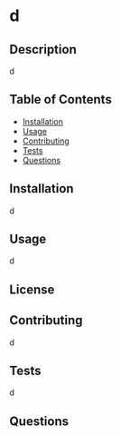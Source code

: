 
# d

## Description
d

## 
  ## Table of Contents
  - [Installation](#installation)
  - [Usage](#usage)
  - [Contributing](#contributing)
  - [Tests](#tests)
  - [Questions](#questions)
  


## Installation
d

## Usage
d

## License


## Contributing
d

## Tests
d

## Questions


